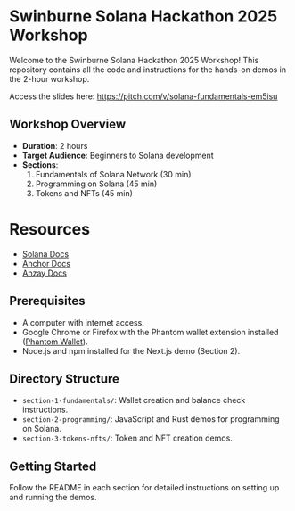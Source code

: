 # Swinburne Solana Hackathon 2025 Workshop

Welcome to the Swinburne Solana Hackathon 2025 Workshop! This repository contains all the code and instructions for the hands-on demos in the 2-hour workshop.

Access the slides here: https://pitch.com/v/solana-fundamentals-em5isu

## Workshop Overview
- **Duration**: 2 hours
- **Target Audience**: Beginners to Solana development
- **Sections**:
  1. Fundamentals of Solana Network (30 min)
  2. Programming on Solana (45 min)
  3. Tokens and NFTs (45 min)

# Resources
- [Solana Docs](https://solana.com/developers/docs)
- [Anchor Docs](https://anchor-docs.projectserum.com/)
- [Anzay Docs](https://docs.anza.xyz/)

## Prerequisites
- A computer with internet access.
- Google Chrome or Firefox with the Phantom wallet extension installed ([Phantom Wallet](https://phantom.app/)).
- Node.js and npm installed for the Next.js demo (Section 2).

## Directory Structure
- `section-1-fundamentals/`: Wallet creation and balance check instructions.
- `section-2-programming/`: JavaScript and Rust demos for programming on Solana.
- `section-3-tokens-nfts/`: Token and NFT creation demos.

## Getting Started
Follow the README in each section for detailed instructions on setting up and running the demos.